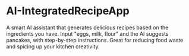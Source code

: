 # AI-IntegratedRecipeApp
A smart AI assistant that generates delicious recipes based on the ingredients you have. Input "eggs, milk, flour" and the AI suggests pancakes, with step-by-step instructions. Great for reducing food waste and spicing up your kitchen creativity.
